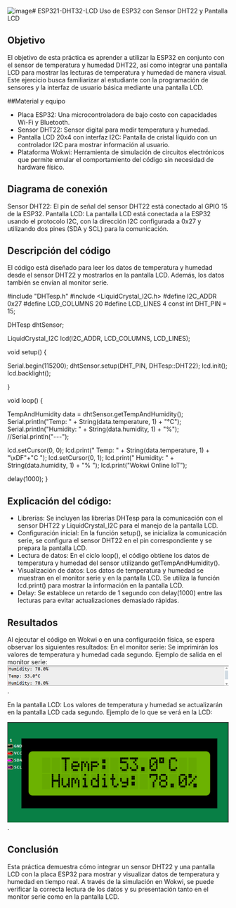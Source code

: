 ![image](https://github.com/user-attachments/assets/6b8bfe8e-146a-4a0c-9ebb-734777c9c09d)# ESP321-DHT32-LCD
Uso de ESP32 con Sensor DHT22 y Pantalla LCD

## Objetivo
El objetivo de esta práctica es aprender a utilizar la ESP32 en conjunto con el sensor de temperatura y humedad DHT22, así como integrar una pantalla LCD para mostrar las lecturas de temperatura y humedad de manera visual. Este ejercicio busca familiarizar al estudiante con la programación de sensores y la interfaz de usuario básica mediante una pantalla LCD.

##Material y equipo 
- Placa ESP32: Una microcontroladora de bajo costo con capacidades Wi-Fi y Bluetooth.
- Sensor DHT22: Sensor digital para medir temperatura y humedad.
- Pantalla LCD 20x4 con interfaz I2C: Pantalla de cristal líquido con un controlador I2C para mostrar información al usuario.
- Plataforma Wokwi: Herramienta de simulación de circuitos electrónicos que permite emular el comportamiento del código sin necesidad de hardware físico.
## Diagrama de conexión
Sensor DHT22: El pin de señal del sensor DHT22 está conectado al GPIO 15 de la ESP32.
Pantalla LCD: La pantalla LCD está conectada a la ESP32 usando el protocolo I2C, con la dirección I2C configurada a 0x27 y utilizando dos pines (SDA y SCL) para la comunicación.



## Descripción del código
El código está diseñado para leer los datos de temperatura y humedad desde el sensor DHT22 y mostrarlos en la pantalla LCD. Además, los datos también se envían al monitor serie.

#include "DHTesp.h"
#include <LiquidCrystal_I2C.h>
#define I2C_ADDR    0x27
#define LCD_COLUMNS 20
#define LCD_LINES   4
const int DHT_PIN = 15;

DHTesp dhtSensor;

LiquidCrystal_I2C lcd(I2C_ADDR, LCD_COLUMNS, LCD_LINES);

void setup() {

  Serial.begin(115200);
  dhtSensor.setup(DHT_PIN, DHTesp::DHT22);
  lcd.init();
  lcd.backlight();

}

void loop() {

  TempAndHumidity  data = dhtSensor.getTempAndHumidity();
  Serial.println("Temp: " + String(data.temperature, 1) + "°C");
  Serial.println("Humidity: " + String(data.humidity, 1) + "%");
//Serial.println("---");
  
  lcd.setCursor(0, 0);
  lcd.print("  Temp: " + String(data.temperature, 1) + "\xDF"+"C  ");
  lcd.setCursor(0, 1);
  lcd.print(" Humidity: " + String(data.humidity, 1) + "% ");
  lcd.print("Wokwi Online IoT");

  delay(1000);
}


## Explicación del código:
- Librerías: Se incluyen las librerías DHTesp para la comunicación con el sensor DHT22 y LiquidCrystal_I2C para el manejo de la pantalla LCD.
- Configuración inicial: En la función setup(), se inicializa la comunicación serie, se configura el sensor DHT22 en el pin correspondiente y se prepara la pantalla LCD.
- Lectura de datos: En el ciclo loop(), el código obtiene los datos de temperatura y humedad del sensor utilizando getTempAndHumidity().
- Visualización de datos: Los datos de temperatura y humedad se muestran en el monitor serie y en la pantalla LCD. Se utiliza la función lcd.print() para mostrar la información en la pantalla LCD.
- Delay: Se establece un retardo de 1 segundo con delay(1000) entre las lecturas para evitar actualizaciones demasiado rápidas.
## Resultados 
Al ejecutar el código en Wokwi o en una configuración física, se espera observar los siguientes resultados:
En el monitor serie: Se imprimirán los valores de temperatura y humedad cada segundo.
Ejemplo de salida en el monitor serie:
![Texto alternativo](https://github.com/ZurielO/ESP321-DHT32-LCD/blob/main/imagen_2024-12-15_155637361.png).

En la pantalla LCD: Los valores de temperatura y humedad se actualizarán en la pantalla LCD cada segundo. Ejemplo de lo que se verá en la LCD:

![Texto alternativo](https://github.com/ZurielO/ESP321-DHT32-LCD/blob/main/imagen_2024-12-15_160000538.png).

## Conclusión
Esta práctica demuestra cómo integrar un sensor DHT22 y una pantalla LCD con la placa ESP32 para mostrar y visualizar datos de temperatura y humedad en tiempo real. A través de la simulación en Wokwi, se puede verificar la correcta lectura de los datos y su presentación tanto en el monitor serie como en la pantalla LCD. 
